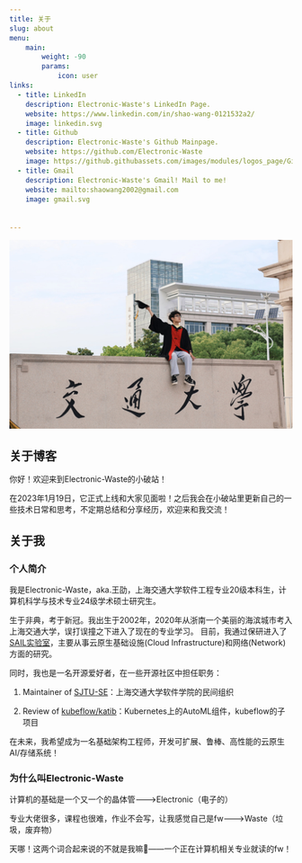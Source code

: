 ```yaml
---
title: 关于
slug: about
menu:
    main: 
        weight: -90
        params:
            icon: user
links:
  - title: LinkedIn
    description: Electronic-Waste's LinkedIn Page.
    website: https://www.linkedin.com/in/shao-wang-0121532a2/
    image: linkedin.svg
  - title: Github
    description: Electronic-Waste's Github Mainpage.
    website: https://github.com/Electronic-Waste
    image: https://github.githubassets.com/images/modules/logos_page/GitHub-Mark.png
  - title: Gmail
    description: Electronic-Waste's Gmail! Mail to me!
    website: mailto:shaowang2002@gmail.com
    image: gmail.svg
  

---
```


![](me.jpeg)

## 关于博客
你好！欢迎来到Electronic-Waste的小破站！

在2023年1月19日，它正式上线和大家见面啦！之后我会在小破站里更新自己的一些技术日常和思考，不定期总结和分享经历，欢迎来和我交流！

## 关于我
### 个人简介
我是Electronic-Waste，aka.王劭，上海交通大学软件工程专业20级本科生，计算机科学与技术专业24级学术硕士研究生。

生于非典，考于新冠。我出生于2002年，2020年从浙南一个美丽的海滨城市考入上海交通大学，误打误撞之下进入了现在的专业学习。
目前，我通过保研进入了[SAIL实验室](https://github.com/sjtu-sail)，主要从事云原生基础设施(Cloud Infrastructure)和网络(Network)方面的研究。

同时，我也是一名开源爱好者，在一些开源社区中担任职务：

1. Maintainer of [SJTU-SE](https://github.com/SJTU-SE)：上海交通大学软件学院的民间组织

2. Review of [kubeflow/katib](https://github.com/kubeflow/katib)：Kubernetes上的AutoML组件，kubeflow的子项目

在未来，我希望成为一名基础架构工程师，开发可扩展、鲁棒、高性能的云原生AI/存储系统！

### 为什么叫Electronic-Waste

计算机的基础是一个又一个的晶体管--->Electronic（电子的）

专业大佬很多，课程也很难，作业不会写，让我感觉自己是fw--->Waste（垃圾，废弃物）

天哪！这两个词合起来说的不就是我嘛🤡——一个正在计算机相关专业就读的fw！
